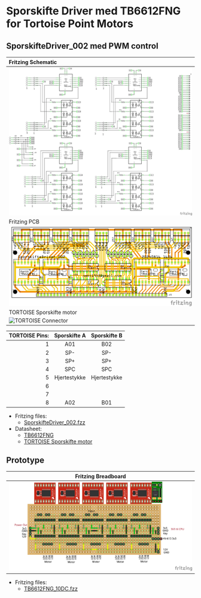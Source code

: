# Sporskifte Driver med TB6612FNG for Tortoise Point Motors

## SporskifteDriver_002 med PWM control

|Fritzing Schematic|
|:---|
|![schem](./SporskifteDriver_002/SporskifteDriver_002_schem.png)|
|Fritzing PCB|
|![PCB](./SporskifteDriver_002/SporskifteDriver_002_pcb.png)|
|TORTOISE Sporskifte motor|
|![TORTOISE Connector](./Doc/Skærmbillede%20fra%202025-09-18%2009-16-00.png)|

|TORTOISE Pins:|Sporskifte A|Sporskifte B|
|---:|:---:|:---:|
|1|A01|B02|
|2|SP-|SP-|
|3|SP+|SP+|
|4|SPC|SPC|
|5|Hjertestykke|Hjertestykke|
|6|||
|7|||
|8|A02|B01|

* Fritzing files:
  * [SporskifteDriver_002.fzz](./SporskifteDriver_002/SporskifteDriver_002.fzz)
* Datasheet:
  * [TB6612FNG](https://www.sparkfun.com/datasheets/Robotics/TB6612FNG.pdf)
  * [TORTOISE Sporskifte motor](./Doc/800-6000ins.pdf)


## Prototype

|Fritzing Breadboard|
|:---:|
|![Breadboard](./Prototype/TB6612FNG_10DC_bb.png)|

* Fritzing files:
  * [TB6612FNG_10DC.fzz](./Prototype/TB6612FNG_10DC.fzz)
